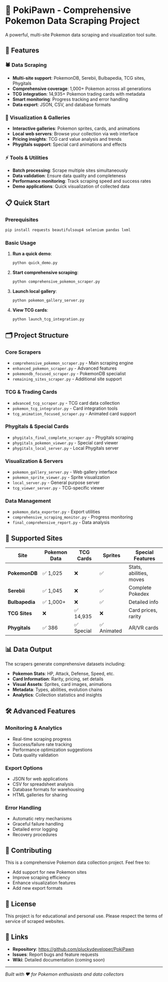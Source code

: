 # 🐾 PokiPawn - Comprehensive Pokemon Data Scraping Project

A powerful, multi-site Pokemon data scraping and visualization tool suite.

## 🚀 Features

### 🕷️ **Data Scraping**
- **Multi-site support**: PokemonDB, Serebii, Bulbapedia, TCG sites, Phygitals
- **Comprehensive coverage**: 1,000+ Pokemon across all generations  
- **TCG integration**: 14,935+ Pokemon trading cards with metadata
- **Smart monitoring**: Progress tracking and error handling
- **Data export**: JSON, CSV, and database formats

### 🎨 **Visualization & Galleries**
- **Interactive galleries**: Pokemon sprites, cards, and animations
- **Local web servers**: Browse your collection via web interface
- **Pricing insights**: TCG card value analysis and trends
- **Phygitals support**: Special card animations and effects

### ⚡ **Tools & Utilities**
- **Batch processing**: Scrape multiple sites simultaneously
- **Data validation**: Ensure data quality and completeness
- **Performance monitoring**: Track scraping speed and success rates
- **Demo applications**: Quick visualization of collected data

## 📋 Quick Start

### Prerequisites
```bash
pip install requests beautifulsoup4 selenium pandas lxml
```

### Basic Usage

1. **Run a quick demo**:
   ```bash
   python quick_demo.py
   ```

2. **Start comprehensive scraping**:
   ```bash
   python comprehensive_pokemon_scraper.py
   ```

3. **Launch local gallery**:
   ```bash
   python pokemon_gallery_server.py
   ```

4. **View TCG cards**:
   ```bash
   python launch_tcg_integration.py
   ```

## 🗂️ Project Structure

### Core Scrapers
- `comprehensive_pokemon_scraper.py` - Main scraping engine
- `enhanced_pokemon_scraper.py` - Advanced features
- `pokemondb_focused_scraper.py` - PokemonDB specialist
- `remaining_sites_scraper.py` - Additional site support

### TCG & Trading Cards
- `advanced_tcg_scraper.py` - TCG card data collection
- `pokemon_tcg_integrator.py` - Card integration tools
- `tcg_animation_focused_scraper.py` - Animated card support

### Phygitals & Special Cards
- `phygitals_final_complete_scraper.py` - Phygitals scraping
- `phygitals_pokemon_viewer.py` - Special card viewer
- `phygitals_local_server.py` - Local Phygitals server

### Visualization & Servers
- `pokemon_gallery_server.py` - Web gallery interface
- `pokemon_sprite_viewer.py` - Sprite visualization
- `local_server.py` - General purpose server
- `tcg_viewer_server.py` - TCG-specific viewer

### Data Management
- `pokemon_data_exporter.py` - Export utilities
- `comprehensive_scraping_monitor.py` - Progress monitoring
- `final_comprehensive_report.py` - Data analysis

## 🎯 Supported Sites

| Site | Pokemon Data | TCG Cards | Sprites | Special Features |
|------|-------------|-----------|---------|-----------------|
| **PokemonDB** | ✅ 1,025 | ❌ | ✅ | Stats, abilities, moves |
| **Serebii** | ✅ 1,045 | ❌ | ✅ | Complete Pokedex |
| **Bulbapedia** | ✅ 1,000+ | ❌ | ✅ | Detailed info |
| **TCG Sites** | ❌ | ✅ 14,935 | ❌ | Card prices, rarity |
| **Phygitals** | ✅ 386 | ✅ Special | ✅ Animated | AR/VR cards |

## 📊 Data Output

The scrapers generate comprehensive datasets including:

- **Pokemon Stats**: HP, Attack, Defense, Speed, etc.
- **Card Information**: Rarity, pricing, set details
- **Visual Assets**: Sprites, card images, animations  
- **Metadata**: Types, abilities, evolution chains
- **Analytics**: Collection statistics and insights

## 🛠️ Advanced Features

### Monitoring & Analytics
- Real-time scraping progress
- Success/failure rate tracking
- Performance optimization suggestions
- Data quality validation

### Export Options
- JSON for web applications
- CSV for spreadsheet analysis  
- Database formats for warehousing
- HTML galleries for sharing

### Error Handling
- Automatic retry mechanisms
- Graceful failure handling
- Detailed error logging
- Recovery procedures

## 🤝 Contributing

This is a comprehensive Pokemon data collection project. Feel free to:
- Add support for new Pokemon sites
- Improve scraping efficiency
- Enhance visualization features  
- Add new export formats

## 📜 License

This project is for educational and personal use. Please respect the terms of service of scraped websites.

## 🔗 Links

- **Repository**: https://github.com/pluckydeveloper/PokiPawn
- **Issues**: Report bugs and feature requests
- **Wiki**: Detailed documentation (coming soon)

---
*Built with ❤️ for Pokemon enthusiasts and data collectors*
